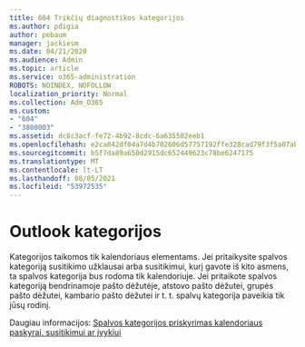 ```yaml
---
title: 604 Trikčių diagnostikos kategorijos
ms.author: pdigia
author: pebaum
manager: jackiesm
ms.date: 04/21/2020
ms.audience: Admin
ms.topic: article
ms.service: o365-administration
ROBOTS: NOINDEX, NOFOLLOW
localization_priority: Normal
ms.collection: Adm_O365
ms.custom:
- "604"
- "3800003"
ms.assetid: dc8c3acf-fe72-4b92-8cdc-6a635502eeb1
ms.openlocfilehash: e2ca842df04a7d4b702606d57757192ffe328cad79f3f5a07abc450f8ff92288
ms.sourcegitcommit: b5f7da89a650d2915dc652449623c78be6247175
ms.translationtype: MT
ms.contentlocale: lt-LT
ms.lasthandoff: 08/05/2021
ms.locfileid: "53972535"
---
```

# <a name="outlook-categories"></a>Outlook kategorijos

Kategorijos taikomos tik kalendoriaus elementams. Jei pritaikysite spalvos kategoriją susitikimo užklausai arba susitikimui, kurį gavote iš kito asmens, ta spalvos kategorija bus rodoma tik kalendoriuje.  Jei pritaikote spalvos kategoriją bendrinamoje pašto dėžutėje, atstovo pašto dėžutei, grupės pašto dėžutei, kambario pašto dėžutei ir t. t. spalvų kategorija paveikia tik jūsų rodinį.

Daugiau informacijos: [Spalvos kategorijos priskyrimas kalendoriaus paskyrai, susitikimui ar įvykiui](https://support.microsoft.com/office/750596d9-707d-4412-8c0e-7fdc0fc52527)
